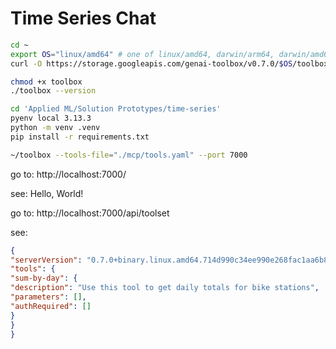 # Time Series Chat

```bash
cd ~
export OS="linux/amd64" # one of linux/amd64, darwin/arm64, darwin/amd64, or windows/amd64
curl -O https://storage.googleapis.com/genai-toolbox/v0.7.0/$OS/toolbox

chmod +x toolbox
./toolbox --version
```

```bash
cd 'Applied ML/Solution Prototypes/time-series'
pyenv local 3.13.3
python -m venv .venv
pip install -r requirements.txt
```

```bash
~/toolbox --tools-file="./mcp/tools.yaml" --port 7000
```

go to: http://localhost:7000/

see: Hello, World!

go to: http://localhost:7000/api/toolset

see:
```json
{
"serverVersion": "0.7.0+binary.linux.amd64.714d990c34ee990e268fac1aa6b89c4883ae5023",
"tools": {
"sum-by-day": {
"description": "Use this tool to get daily totals for bike stations",
"parameters": [],
"authRequired": []
}
}
}
```


